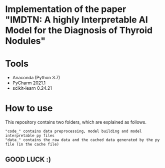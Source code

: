 # Implementation of the paper "IMDTN: A highly Interpretable AI Model for the Diagnosis of Thyroid Nodules"


# Tools


* Anaconda (Python 3.7)
* PyCharm 2021.1
* scikit-learn 0.24.21


# How to use
This repository contains two folders, which are explained as follows.

    "code_" contains data preprocessing, model building and model interpretable py files
    "data_" contains the raw data and the cached data generated by the py file (in the cache file)



## GOOD LUCK :)
